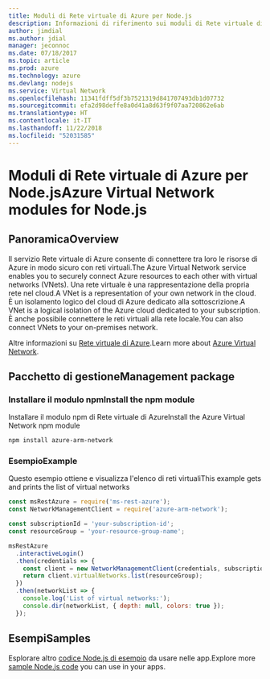 ```yaml
---
title: Moduli di Rete virtuale di Azure per Node.js
description: Informazioni di riferimento sui moduli di Rete virtuale di Azure per Node.js
author: jimdial
ms.author: jdial
manager: jeconnoc
ms.date: 07/18/2017
ms.topic: article
ms.prod: azure
ms.technology: azure
ms.devlang: nodejs
ms.service: Virtual Network
ms.openlocfilehash: 11341fdff5df3b7521319d841707493db1d07732
ms.sourcegitcommit: efa2d98deffe8a0d41a8d63f9f07aa720862e6ab
ms.translationtype: HT
ms.contentlocale: it-IT
ms.lasthandoff: 11/22/2018
ms.locfileid: "52031585"
---
```

# <a name="azure-virtual-network-modules-for-nodejs"></a><span data-ttu-id="84e2e-103">Moduli di Rete virtuale di Azure per Node.js</span><span class="sxs-lookup"><span data-stu-id="84e2e-103">Azure Virtual Network modules for Node.js</span></span>

## <a name="overview"></a><span data-ttu-id="84e2e-104">Panoramica</span><span class="sxs-lookup"><span data-stu-id="84e2e-104">Overview</span></span>

<span data-ttu-id="84e2e-105">Il servizio Rete virtuale di Azure consente di connettere tra loro le risorse di Azure in modo sicuro con reti virtuali.</span><span class="sxs-lookup"><span data-stu-id="84e2e-105">The Azure Virtual Network service enables you to securely connect Azure resources to each other with virtual networks (VNets).</span></span> <span data-ttu-id="84e2e-106">Una rete virtuale è una rappresentazione della propria rete nel cloud.</span><span class="sxs-lookup"><span data-stu-id="84e2e-106">A VNet is a representation of your own network in the cloud.</span></span> <span data-ttu-id="84e2e-107">È un isolamento logico del cloud di Azure dedicato alla sottoscrizione.</span><span class="sxs-lookup"><span data-stu-id="84e2e-107">A VNet is a logical isolation of the Azure cloud dedicated to your subscription.</span></span> <span data-ttu-id="84e2e-108">È anche possibile connettere le reti virtuali alla rete locale.</span><span class="sxs-lookup"><span data-stu-id="84e2e-108">You can also connect VNets to your on-premises network.</span></span>

<span data-ttu-id="84e2e-109">Altre informazioni su [Rete virtuale di Azure](https://docs.microsoft.com/azure/virtual-network/virtual-networks-overview).</span><span class="sxs-lookup"><span data-stu-id="84e2e-109">Learn more about [Azure Virtual Network](https://docs.microsoft.com/azure/virtual-network/virtual-networks-overview).</span></span>

## <a name="management-package"></a><span data-ttu-id="84e2e-110">Pacchetto di gestione</span><span class="sxs-lookup"><span data-stu-id="84e2e-110">Management package</span></span>

### <a name="install-the-npm-module"></a><span data-ttu-id="84e2e-111">Installare il modulo npm</span><span class="sxs-lookup"><span data-stu-id="84e2e-111">Install the npm module</span></span>

<span data-ttu-id="84e2e-112">Installare il modulo npm di Rete virtuale di Azure</span><span class="sxs-lookup"><span data-stu-id="84e2e-112">Install the Azure Virtual Network npm module</span></span>

```bash
npm install azure-arm-network
```

### <a name="example"></a><span data-ttu-id="84e2e-113">Esempio</span><span class="sxs-lookup"><span data-stu-id="84e2e-113">Example</span></span>

<span data-ttu-id="84e2e-114">Questo esempio ottiene e visualizza l'elenco di reti virtuali</span><span class="sxs-lookup"><span data-stu-id="84e2e-114">This example gets and prints the list of virtual networks</span></span>

```javascript
const msRestAzure = require('ms-rest-azure');
const NetworkManagementClient = require('azure-arm-network');

const subscriptionId = 'your-subscription-id';
const resourceGroup = 'your-resource-group-name';

msRestAzure
  .interactiveLogin()
  .then(credentials => {
    const client = new NetworkManagementClient(credentials, subscriptionId);
    return client.virtualNetworks.list(resourceGroup);
  })
  .then(networkList => {
    console.log('List of virtual networks:');
    console.dir(networkList, { depth: null, colors: true });
  });
```

## <a name="samples"></a><span data-ttu-id="84e2e-115">Esempi</span><span class="sxs-lookup"><span data-stu-id="84e2e-115">Samples</span></span>

<span data-ttu-id="84e2e-116">Esplorare altro [codice Node.js di esempio](https://azure.microsoft.com/resources/samples/?platform=nodejs) da usare nelle app.</span><span class="sxs-lookup"><span data-stu-id="84e2e-116">Explore more [sample Node.js code](https://azure.microsoft.com/resources/samples/?platform=nodejs) you can use in your apps.</span></span>
